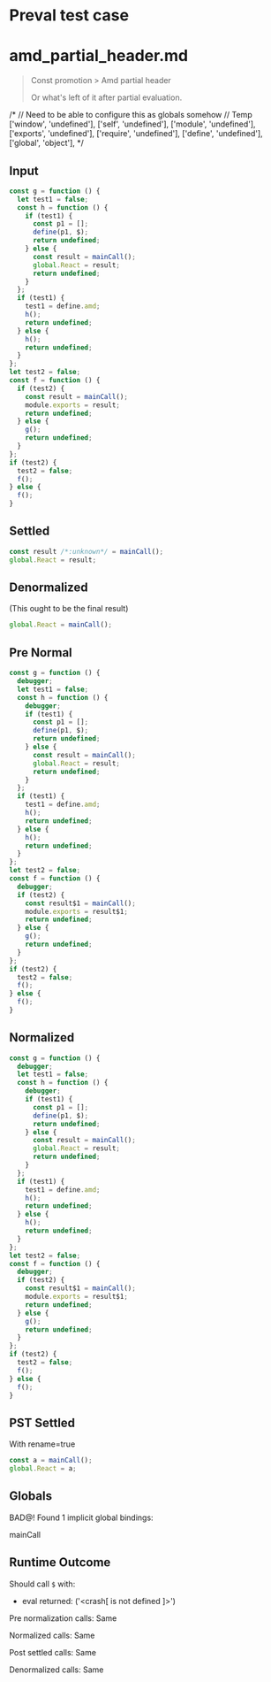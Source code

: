 # Preval test case

# amd_partial_header.md

> Const promotion > Amd partial header
>
> Or what's left of it after partial evaluation.

/*
  // Need to be able to configure this as globals somehow
  // Temp
  ['window', 'undefined'],
  ['self', 'undefined'],
  ['module', 'undefined'],
  ['exports', 'undefined'],
  ['require', 'undefined'],
  ['define', 'undefined'],
  ['global', 'object'],
*/

## Input

`````js filename=intro
const g = function () {
  let test1 = false;
  const h = function () {
    if (test1) {
      const p1 = [];
      define(p1, $);
      return undefined;
    } else {
      const result = mainCall();
      global.React = result;
      return undefined;
    }
  };
  if (test1) {
    test1 = define.amd;
    h();
    return undefined;
  } else {
    h();
    return undefined;
  }
};
let test2 = false;
const f = function () {
  if (test2) {
    const result = mainCall();
    module.exports = result;
    return undefined;
  } else {
    g();
    return undefined;
  }
};
if (test2) {
  test2 = false;
  f();
} else {
  f();
}
`````

## Settled


`````js filename=intro
const result /*:unknown*/ = mainCall();
global.React = result;
`````

## Denormalized
(This ought to be the final result)

`````js filename=intro
global.React = mainCall();
`````

## Pre Normal


`````js filename=intro
const g = function () {
  debugger;
  let test1 = false;
  const h = function () {
    debugger;
    if (test1) {
      const p1 = [];
      define(p1, $);
      return undefined;
    } else {
      const result = mainCall();
      global.React = result;
      return undefined;
    }
  };
  if (test1) {
    test1 = define.amd;
    h();
    return undefined;
  } else {
    h();
    return undefined;
  }
};
let test2 = false;
const f = function () {
  debugger;
  if (test2) {
    const result$1 = mainCall();
    module.exports = result$1;
    return undefined;
  } else {
    g();
    return undefined;
  }
};
if (test2) {
  test2 = false;
  f();
} else {
  f();
}
`````

## Normalized


`````js filename=intro
const g = function () {
  debugger;
  let test1 = false;
  const h = function () {
    debugger;
    if (test1) {
      const p1 = [];
      define(p1, $);
      return undefined;
    } else {
      const result = mainCall();
      global.React = result;
      return undefined;
    }
  };
  if (test1) {
    test1 = define.amd;
    h();
    return undefined;
  } else {
    h();
    return undefined;
  }
};
let test2 = false;
const f = function () {
  debugger;
  if (test2) {
    const result$1 = mainCall();
    module.exports = result$1;
    return undefined;
  } else {
    g();
    return undefined;
  }
};
if (test2) {
  test2 = false;
  f();
} else {
  f();
}
`````

## PST Settled
With rename=true

`````js filename=intro
const a = mainCall();
global.React = a;
`````

## Globals

BAD@! Found 1 implicit global bindings:

mainCall

## Runtime Outcome

Should call `$` with:
 - eval returned: ('<crash[ <ref> is not defined ]>')

Pre normalization calls: Same

Normalized calls: Same

Post settled calls: Same

Denormalized calls: Same
